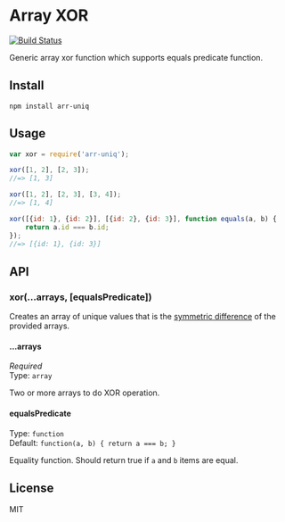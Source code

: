 # Array XOR

[![Build Status](https://travis-ci.org/kimmobrunfeldt/arr-uniq.svg?branch=master)](https://travis-ci.org/kimmobrunfeldt/arr-uniq)

Generic array xor function which supports equals predicate function.

## Install

```
npm install arr-uniq
```

## Usage

```js
var xor = require('arr-uniq');

xor([1, 2], [2, 3]);
//=> [1, 3]

xor([1, 2], [2, 3], [3, 4]);
//=> [1, 4]

xor([{id: 1}, {id: 2}], [{id: 2}, {id: 3}], function equals(a, b) {
    return a.id === b.id;
});
//=> [{id: 1}, {id: 3}]
```

## API

### xor(...arrays, [equalsPredicate])

Creates an array of unique values that is the [symmetric difference](https://en.wikipedia.org/wiki/Symmetric_difference) of the provided arrays.

#### ...arrays

*Required*  
Type: `array`

Two or more arrays to do XOR operation.

#### equalsPredicate

Type: `function`  
Default: `function(a, b) { return a === b; }`

Equality function. Should return true if `a` and `b` items are equal.


## License

MIT
